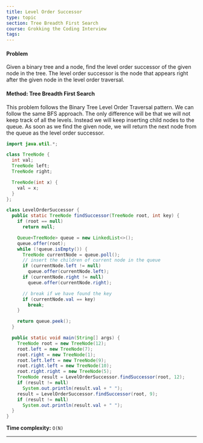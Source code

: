 ```yaml
---
title: Level Order Successor
type: topic
section: Tree Breadth First Search
course: Grokking the Coding Interview
tags:
---
```

#### Problem
Given a binary tree and a node, find the level order successor of the given node in the tree. The level order successor is the node that appears right after the given node in the level order traversal.

#### Method: Tree Breadth First Search
This problem follows the Binary Tree Level Order Traversal pattern. We can follow the same BFS approach. The only difference will be that we will not keep track of all the levels. Instead we will keep inserting child nodes to the queue. As soon as we find the given node, we will return the next node from the queue as the level order successor.
```java
import java.util.*;

class TreeNode {
  int val;
  TreeNode left;
  TreeNode right;

  TreeNode(int x) {
    val = x;
  }
};

class LevelOrderSuccessor {
  public static TreeNode findSuccessor(TreeNode root, int key) {
    if (root == null)
      return null;

    Queue<TreeNode> queue = new LinkedList<>();
    queue.offer(root);
    while (!queue.isEmpty()) {
      TreeNode currentNode = queue.poll();
      // insert the children of current node in the queue
      if (currentNode.left != null)
        queue.offer(currentNode.left);
      if (currentNode.right != null)
        queue.offer(currentNode.right);

      // break if we have found the key
      if (currentNode.val == key)
        break;
    }

    return queue.peek();
  }

  public static void main(String[] args) {
    TreeNode root = new TreeNode(12);
    root.left = new TreeNode(7);
    root.right = new TreeNode(1);
    root.left.left = new TreeNode(9);
    root.right.left = new TreeNode(10);
    root.right.right = new TreeNode(5);
    TreeNode result = LevelOrderSuccessor.findSuccessor(root, 12);
    if (result != null)
      System.out.println(result.val + " ");
    result = LevelOrderSuccessor.findSuccessor(root, 9);
    if (result != null)
      System.out.println(result.val + " ");
  }
}
```
**Time complexity:** `O(N)`


---